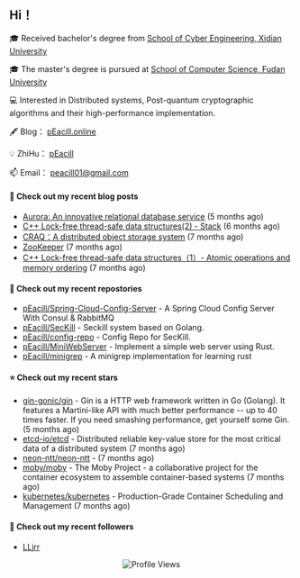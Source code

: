 ## Hi！   

🎓 Received bachelor's degree from [School of Cyber Engineering, Xidian University](https://ce.xidian.edu.cn/)

🎓 The master's degree is pursued at [School of Computer Science, Fudan University](https://cs.fudan.edu.cn/)

💻 Interested in Distributed systems, Post-quantum cryptographic algorithms and their high-performance implementation.

🖋 Blog： [pEacill.online](https://peacill.online/)

💡 ZhiHu： [pEacill](https://www.zhihu.com/people/mimanchi-61-67)

📫 Email： [peacill01@gmail.com](mailto:peacill01@gmail.com)

#### 📜 Check out my recent blog posts

- [Aurora: An innovative relational database service](https://peacill.online/post/24497.html) (5 months ago)
- [C&#43;&#43; Lock-free thread-safe data structures(2) - Stack](https://peacill.online/post/54335.html) (6 months ago)
- [CRAQ：A distributed object storage system](https://peacill.online/post/7899.html) (7 months ago)
- [ZooKeeper](https://peacill.online/post/7340.html) (7 months ago)
- [C&#43;&#43; Lock-free thread-safe data structures（1）- Atomic operations and memory ordering](https://peacill.online/post/303.html) (7 months ago)

#### 🌱 Check out my recent repostories

- [pEacill/Spring-Cloud-Config-Server](https://github.com/pEacill/Spring-Cloud-Config-Server) - A Spring Cloud Config Server With Consul &amp; RabbitMQ
- [pEacill/SecKill](https://github.com/pEacill/SecKill) - Seckill system based on Golang.
- [pEacill/config-repo](https://github.com/pEacill/config-repo) - Config Repo for SecKill.
- [pEacill/MiniWebServer](https://github.com/pEacill/MiniWebServer) - Implement a simple web server using Rust.
- [pEacill/minigrep](https://github.com/pEacill/minigrep) - A minigrep implementation for learning rust

#### ⭐ Check out my recent stars

- [gin-gonic/gin](https://github.com/gin-gonic/gin) - Gin is a HTTP web framework written in Go (Golang). It features a Martini-like API with much better performance -- up to 40 times faster. If you need smashing performance, get yourself some Gin. (5 months ago)
- [etcd-io/etcd](https://github.com/etcd-io/etcd) - Distributed reliable key-value store for the most critical data of a distributed system (7 months ago)
- [neon-ntt/neon-ntt](https://github.com/neon-ntt/neon-ntt) -  (7 months ago)
- [moby/moby](https://github.com/moby/moby) - The Moby Project - a collaborative project for the container ecosystem to assemble container-based systems (7 months ago)
- [kubernetes/kubernetes](https://github.com/kubernetes/kubernetes) - Production-Grade Container Scheduling and Management (7 months ago)

#### 👯 Check out my recent followers

- [LLjrr](https://github.com/LLjrr)



<p align="center">
  <img src="https://komarev.com/ghpvc/?username=pEacill&color=blue" alt="Profile Views" />
</p>

